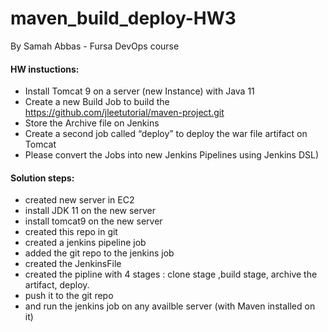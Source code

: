 # maven_build_deploy-HW3
By Samah Abbas - Fursa DevOps course


#### HW instuctions:
- Install Tomcat 9 on a server (new Instance) with Java 11
- Create a new Build Job to build the https://github.com/jleetutorial/maven-project.git
- Store the Archive file on Jenkins
- Create a second job called “deploy” to deploy the war file artifact on Tomcat
- Please convert the Jobs into new Jenkins Pipelines using Jenkins DSL)

#### Solution steps:
- created new server in EC2 
- install JDK 11 on the new server
- install tomcat9 on the new server
- created this repo in git
- created a jenkins pipeline job
- added the git repo to the jenkins job
- created the JenkinsFile
- created the pipline with 4 stages : clone stage ,build stage, archive the artifact, deploy.
- push it to the git repo
- and run the jenkins job on any availble server (with Maven installed on it)

